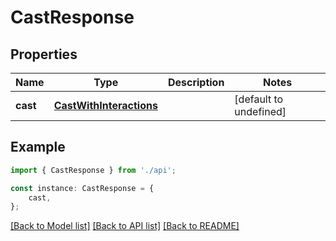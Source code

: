 # CastResponse


## Properties

Name | Type | Description | Notes
------------ | ------------- | ------------- | -------------
**cast** | [**CastWithInteractions**](CastWithInteractions.md) |  | [default to undefined]

## Example

```typescript
import { CastResponse } from './api';

const instance: CastResponse = {
    cast,
};
```

[[Back to Model list]](../README.md#documentation-for-models) [[Back to API list]](../README.md#documentation-for-api-endpoints) [[Back to README]](../README.md)
